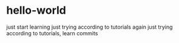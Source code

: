 # hello-world
just start learning
just trying according to tutorials 
again just trying according to tutorials, learn commits
